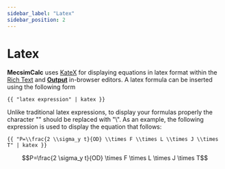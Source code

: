 ```yaml
---
sidebar_label: "Latex"
sidebar_position: 2
---
```


# Latex

**MecsimCalc** uses [KateX](https://katex.org/) for displaying equations in latex format within the [Rich Text](../Inputs/Input-Types.md) and [**Output**](Overview) in-browser editors. A latex formula can be inserted using the following form

```
{{ "latex expression" | katex }}
```

Unlike traditional latex expressions, to display your formulas properly the character "\" should be replaced with "\\\". As an example, the following expression is used to display the equation that follows:

```
{{ "P=\\frac{2 \\sigma_y t}{OD} \\times F \\times L \\times J \\times T" | katex }}
```

$$P=\frac{2 \sigma_y t}{OD} \times F \times L \times J \times T$$
